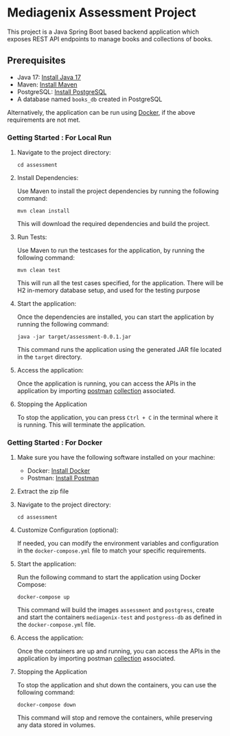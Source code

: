 # Mediagenix Assessment Project

This project is a Java Spring Boot based backend application which exposes REST API endpoints to manage books and collections of books.

## Prerequisites

- Java 17: [Install Java 17](https://adoptium.net/?variant=openjdk17)
- Maven: [Install Maven](https://maven.apache.org/install.html)
- PostgreSQL: [Install PostgreSQL](https://www.postgresql.org/download/)
- A database named `books_db` created in PostgreSQL

Alternatively, the application can be run using [Docker](#getting-started--for-docker), if the above requirements are not met.

### Getting Started : For Local Run

1. Navigate to the project directory:

   ```shell
   cd assessment
   ```

2. Install Dependencies:

   Use Maven to install the project dependencies by running the following command:

   ```shell
   mvn clean install
   ```

   This will download the required dependencies and build the project.

3. Run Tests:

   Use Maven to run the testcases for the application, by running the following command:

   ```shell
   mvn clean test
   ```

   This will run all the test cases specified, for the application. There will be H2 in-memory database setup, and used for the testing purpose

4. Start the application:

   Once the dependencies are installed, you can start the application by running the following command:

   ```shell
   java -jar target/assessment-0.0.1.jar
   ```

   This command runs the application using the generated JAR file located in the `target` directory.

5. Access the application:

   Once the application is running, you can access the APIs in the application by importing [postman](https://www.postman.com/downloads/) [collection](MediaGenix_Test.postman_collection.json) associated.

6. Stopping the Application

   To stop the application, you can press `Ctrl + C` in the terminal where it is running. This will terminate the application.

### Getting Started : For Docker

1. Make sure you have the following software installed on your machine:

   - Docker: [Install Docker](https://docs.docker.com/get-docker/)
   - Postman: [Install Postman](https://www.postman.com/downloads/)

2. Extract the zip file

3. Navigate to the project directory:

   ```shell
   cd assessment
   ```

4. Customize Configuration (optional):

   If needed, you can modify the environment variables and configuration in the `docker-compose.yml` file to match your specific requirements.

5. Start the application:

   Run the following command to start the application using Docker Compose:

   ```shell
   docker-compose up
   ```

   This command will build the images `assessment` and `postgress`, create and start the containers `mediagenix-test` and `postgress-db` as defined in the `docker-compose.yml` file.

6. Access the application:

   Once the containers are up and running, you can access the APIs in the application by importing postman [collection](MediaGenix_Test.postman_collection.json) associated.

7. Stopping the Application

   To stop the application and shut down the containers, you can use the following command:

   ```shell
   docker-compose down
   ```

   This command will stop and remove the containers, while preserving any data stored in volumes.
